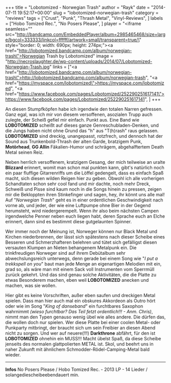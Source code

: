 +++
title = "Lobotomized - Norwegian Trash"
author = "Rayk"
date = "2014-07-11 19:52:17+00:00"
slug = "lobotomized-norwegian-trash"
category = "reviews"
tags = ["Crust", "Punk", "Thrash Metal", "Vinyl-Reviews", ]
labels = ["Hobo Tomized Rec.", "No Posers Please", ]
player = "<iframe seamless=\"\" src=\"http://bandcamp.com/EmbeddedPlayer/album=2985465468/size=large/bgcol=333333/linkcol=ffffff/artwork=small/transparent=true/\" style=\"border: 0; width: 690px; height: 274px;\"><a href=\"http://lobotomized.bandcamp.com/album/norwegian-trash\">Norwegian Trash by Lobotomized</a></iframe>"
image = "http://necroslaughter.de/wp-content/uploads/2014/07/Lobotomized-Norwegian-Trash.jpg"
links = ["<a href=\"http://lobotomized.bandcamp.com/album/norwegian-trash\">http://lobotomized.bandcamp.com/album/norwegian-trash</a>", "<a href=\"https://myspace.com/lobotomized\">https://myspace.com/lobotomized</a>", "<a href=\"https://www.facebook.com/pages/Lobotomized/252290251617141\">https://www.facebook.com/pages/Lobotomized/252290251617141</a>", ]
+++

An diesen Stumpfköpfen habe ich irgendwie den totalen Narren gefressen. Ganz egal, was ich mir von diesem versoffenen, asozialen Trupp auch zulegte, der Scheiß gefiel mir einfach. Punkt aus. Eine Band wie **LOBOTOMIZED** scheißt auf dieses ganze Genreschubladen-Denken, und die Jungs haben nicht ohne Grund das "h" aus "T(h)rash" raus gelassen. **LOBOTOMIZED** sind dreckig, unangepasst, rotzfrech, und dennoch hat der Sound aus Trunkenbold-Thrash der alten Garde, bratzigem Punk, **Motörhead**, **GG Allin** Fäkalien-Humor und schrägem, abgehalftertem Death Metal seinen Reiz.

Neben herrlich versoffenem, kratzigem Gesang, der mich teilweise an uralte **Blizzard** erinnert, womit man schon mal punkten kann, gibt's natürlich noch ein paar fluffige Gitarrenriffs um die Löffel gedengelt, dass es einfach Spaß macht, sich diesen wilden Reigen hier zu geben. Obwohl ich alle vorherigen Schandtaten schon sehr cool fand und mir dachte, noch mehr Dreck, Schweiß und Pisse sind kaum noch in die Songs hinein zu pressen, zeigen mir die Bekloppten ihren Stinkefinger und sagen, hey, ihr könnt uns alle mal! Auf "_Norwegian Trash_" geht es in einer ordentlichen Geschwindigkeit nach vorne ab, und jeder, der wie eine Luftpumpe ohne Bier in der Gegend herumsteht, wird niedergerempelt. Wenn ihr also beim nächsten Campen irgendwelche Penner neben euch liegen habt, deren Sprache euch an Elche erinnert, dann sind es bestimmt diese gutgelaunten Spinner.

Wer immer noch der Meinung ist, Norweger können nur Black Metal und Kirchen niederbrennen, der lässt sich spätestens nach dieser Scheibe eines Besseren und Schmerzhafteren belehren und tütet sich gefälligst diesen versauten Klumpen an Nieten behangenem Metalpunk ein. Die trinkfreudigen Norweger sind auf ihrem Debütalbum sehr abwechslungsreich unterwegs, denn gerade bei einem Song wie "_I put a trekkspell on you_" baut man jede Menge an eigenartigen Melodien mit ein, grad so, als wäre man mit einem Sack voll Instrumenten vom Sperrmüll zurück gekehrt. Und das sind genau solche Aktivitäten, die die Platte zu etwas Besonderem machen, eben weil **LOBOTOMIZED** anecken und machen, was sie wollen.

Hier gibt es keine Vorschriften, außer eben saufen und dreckigen Metal spielen. Dass man hier auch mal ein obskures Akkordeon als Outro hört oder wie im Song "_King of danseband_" ein furchtbares Saxophon wahrnimmt _(wieso furchtbar? Das Teil fetzt ordentlich!!! - Anm. Chris)_, nimmt man den Typen genauso wenig übel wie alles andere. Die dürfen das, die wollen doch nur spielen. Wer diese Platte bei einer coolen Metal- oder Punkparty mitbringt, der braucht sich um sein Freibier an diesen Abend nicht zu sorgen. Und wer auf neuere(!!!) **Darkthrone** abfährt, für den ist **LOBOTOMIZED** ohnehin ein MUSS!!! Macht übelst Spaß, da diese Scheibe jenseits des normalen glattpolierten METAL ist. Skol, und beehrt uns in naher Zukunft mit ähnlichem Schmodder-Rödel-Camping-Metal bald wieder.





---
**Infos**
No Posers Please / Hobo Tomized Rec. - 2013
LP - 14 Lieder /  solangediescheibeebendauert min.
